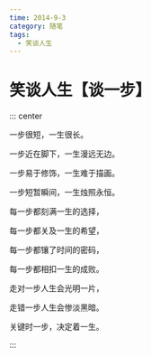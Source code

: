 ```yaml
---
time: 2014-9-3
category: 随笔
tags:
  - 笑谈人生
---
```


# 笑谈人生【谈一步】

::: center

一步很短，一生很长。

一步近在脚下，一生漫远无边。

一步易于修饰，一生难于描画。

一步短暂瞬间，一生烛照永恒。

每一步都刻满一生的选择，

每一步都关及一生的希望，

每一步都镶了时间的密码，

每一步都相扣一生的成败。

走对一步人生会光明一片，

走错一步人生会惨淡黑暗。

关键时一步，决定着一生。

:::
